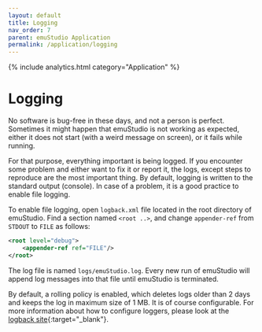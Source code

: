 ```yaml
---
layout: default
title: Logging
nav_order: 7
parent: emuStudio Application
permalink: /application/logging
---
```


{% include analytics.html category="Application" %}

# Logging

No software is bug-free in these days, and not a person is perfect. Sometimes it might happen that emuStudio is not
working as expected, either it does not start (with a weird message on screen), or it fails while running.

For that purpose, everything important is being logged. If you encounter some problem and either want to fix it or
report it, the logs, except steps to reproduce are the most important thing.
By default, logging is written to the standard output (console). In case of a problem, it is a good practice to enable
file logging.

To enable file logging, open `logback.xml` file located in the root directory of emuStudio. Find a section
named `<root ..>`, and change `appender-ref` from `STDOUT` to `FILE` as follows:

```xml
<root level="debug">
    <appender-ref ref="FILE"/>
</root>
```

The log file is named `logs/emuStudio.log`. Every new run of emuStudio will append log messages into that file until
emuStudio is terminated.

By default, a rolling policy is enabled, which deletes logs older than 2 days and keeps the log in maximum size of 1 MB.
It is of course configurable. For more information about how to configure loggers, please look at
the [logback site][logback]{:target="_blank"}.


[logback]: http://logback.qos.ch/manual/configuration.html
